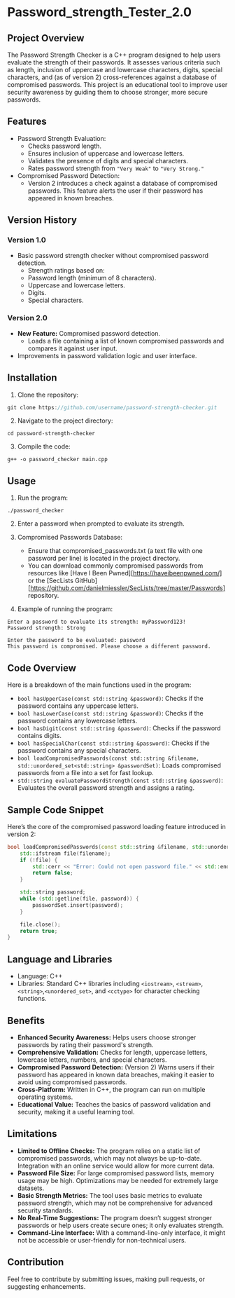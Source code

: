 # Password_strength_Tester_2.0
## Project Overview
The Password Strength Checker is a C++ program designed to help users evaluate the strength of their passwords. It assesses various criteria such as length, inclusion of uppercase and lowercase characters, digits, special characters, and (as of version 2) cross-references against a database of compromised passwords. This project is an educational tool to improve user security awareness by guiding them to choose stronger, more secure passwords.

## Features
* Password Strength Evaluation:
  * Checks password length.
  * Ensures inclusion of uppercase and lowercase letters.
  * Validates the presence of digits and special characters.
  * Rates password strength from `"Very Weak"` to `"Very Strong."`
* Compromised Password Detection:
  * Version 2 introduces a check against a database of compromised passwords. This feature alerts the user if their password has appeared in known breaches.
## Version History
### Version 1.0
* Basic password strength checker without compromised password detection.
  * Strength ratings based on:
  * Password length (minimum of 8 characters).
  * Uppercase and lowercase letters.
  * Digits.
  * Special characters.
### Version 2.0
* **New Feature:** Compromised password detection.
  * Loads a file containing a list of known compromised passwords and compares it against user input.
* Improvements in password validation logic and user interface.
## Installation
1. Clone the repository:
```cpp
git clone https://github.com/username/password-strength-checker.git
```
2. Navigate to the project directory:
```
cd password-strength-checker
```
3. Compile the code:

```
g++ -o password_checker main.cpp
```
## Usage
1. Run the program:
```
./password_checker
```
2. Enter a password when prompted to evaluate its strength.

3. Compromised Passwords Database:

      * Ensure that compromised_passwords.txt (a text file with one password per line) is located in the project directory.
      * You can download commonly compromised passwords from resources like [Have I Been Pwned][https://haveibeenpwned.com/] or the [SecLists GitHub][https://github.com/danielmiessler/SecLists/tree/master/Passwords] repository.

4. Example of running the program:
```
Enter a password to evaluate its strength: myPassword123!
Password strength: Strong
```
```
Enter the password to be evaluated: password
This password is compromised. Please choose a different password.
```
## Code Overview
Here is a breakdown of the main functions used in the program:

* `bool hasUpperCase(const std::string &password)`: Checks if the password contains any uppercase letters.
* `bool hasLowerCase(const std::string &password)`: Checks if the password contains any lowercase letters.
* `bool hasDigit(const std::string &password)`: Checks if the password contains digits.
* `bool hasSpecialChar(const std::string &password)`: Checks if the password contains any special characters.
* `bool loadCompromisedPasswords(const std::string &filename, std::unordered_set<std::string> &passwordSet)`: Loads compromised passwords from a file into a set for fast lookup.
* `std::string evaluatePasswordStrength(const std::string &password)`: Evaluates the overall password strength and assigns a rating.
## Sample Code Snippet
Here’s the core of the compromised password loading feature introduced in version 2:
```cpp
bool loadCompromisedPasswords(const std::string &filename, std::unordered_set<std::string> &passwordSet) {
    std::ifstream file(filename);
    if (!file) {
        std::cerr << "Error: Could not open password file." << std::endl;
        return false;
    }

    std::string password;
    while (std::getline(file, password)) {
        passwordSet.insert(password);
    }

    file.close();
    return true;
}
```
## Language and Libraries
* Language: C++
* Libraries: Standard C++ libraries including
  `<iostream>`, `<stream>`,`<string>`,`<unordered_set>`, and `<cctype>` for character checking functions.

## Benefits
* **Enhanced Security Awareness:** Helps users choose stronger passwords by rating their password's strength.
* **Comprehensive Validation:** Checks for length, uppercase letters, lowercase letters, numbers, and special characters.
* **Compromised Password Detection:** (Version 2) Warns users if their password has appeared in known data breaches, making it easier to avoid using compromised passwords.
* **Cross-Platform:** Written in C++, the program can run on multiple operating systems.
* E**ducational Value:** Teaches the basics of password validation and security, making it a useful learning tool.

## Limitations
* **Limited to Offline Checks:** The program relies on a static list of compromised passwords, which may not always be up-to-date. Integration with an online service would allow for more current data.
* **Password File Size:** For large compromised password lists, memory usage may be high. Optimizations may be needed for extremely large datasets.
* **Basic Strength Metrics:** The tool uses basic metrics to evaluate password strength, which may not be comprehensive for advanced security standards.
* **No Real-Time Suggestions:** The program doesn’t suggest stronger passwords or help users create secure ones; it only evaluates strength.
* **Command-Line Interface:** With a command-line-only interface, it might not be accessible or user-friendly for non-technical users.
  
## Contribution
Feel free to contribute by submitting issues, making pull requests, or suggesting enhancements.

